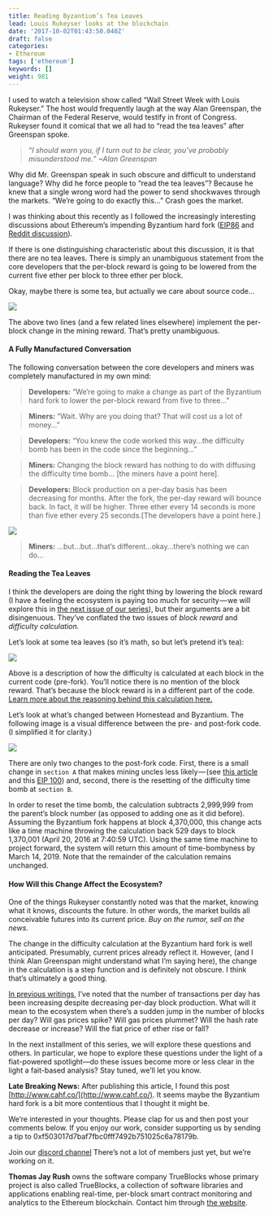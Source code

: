 ```yaml
---
title: Reading Byzantium’s Tea Leaves
lead: Louis Rukeyser looks at the blockchain
date: '2017-10-02T01:43:50.040Z'
draft: false
categories:
- Ethereum
tags: ['ethereum']
keywords: []
weight: 981
---
```


I used to watch a television show called “Wall Street Week with Louis Rukeyser.” The host would frequently laugh at the way Alan Greenspan, the Chairman of the Federal Reserve, would testify in front of Congress. Rukeyser found it comical that we all had to “read the tea leaves” after Greenspan spoke.

> “_I should warn you, if I turn out to be clear, you’ve probably misunderstood me.” ~Alan Greenspan_

Why did Mr. Greenspan speak in such obscure and difficult to understand language? Why did he force people to “read the tea leaves”? Because he knew that a single wrong word had the power to send shockwaves through the markets. “We’re going to do exactly this…” Crash goes the market.

I was thinking about this recently as I followed the increasingly interesting discussions about Ethereum’s impending Byzantium hard fork ([EIP86](https://github.com/ethereum/EIPs/issues/186) and [Reddit discussion](https://www.reddit.com/r/ethtrader/comments/6rqzmr/possible_reduction_in_block_rewards_to_3_eth_per/)).

If there is one distinguishing characteristic about this discussion, it is that there are no tea leaves. There is simply an unambiguous statement from the core developers that the per-block reward is going to be lowered from the current five ether per block to three ether per block.

Okay, maybe there is some tea, but actually we care about source code...

![](/blog/img/019-Reading-Byzantiums-Tea-Leaves-001.png)

The above two lines (and a few related lines elsewhere) implement the per-block change in the mining reward. That’s pretty unambiguous.

#### A Fully Manufactured Conversation

The following conversation between the core developers and miners was completely manufactured in my own mind:

> **Developers:** “We’re going to make a change as part of the Byzantium hard fork to lower the per-block reward from five to three…”

> **Miners:** “Wait. Why are you doing that? That will cost us a lot of money…”

> **Developers:** “You knew the code worked this way…the difficulty bomb has been in the code since the beginning…”

> **Miners:** Changing the block reward has nothing to do with diffusing the difficulty time bomb… \[the miners have a point here\].

> **Developers:** Block production on a per-day basis has been decreasing for months. After the fork, the per-day reward will bounce back. In fact, it will be higher. Three ether every 14 seconds is more than five ether every 25 seconds.\[The developers have a point here.\]

![](/blog/img/019-Reading-Byzantiums-Tea-Leaves-002.png)

> **Miners:** …but…but…that’s different…okay…there’s nothing we can do…

#### Reading the Tea Leaves

I think the developers are doing the right thing by lowering the block reward (I have a feeling the ecosystem is paying too much for security — we will explore this in [the next issue of our series](https://medium.com/series/byzantium-thoughts-6a5f6b43e86f/edit)), but their arguments are a bit disingenuous. They’ve conflated the two issues of _block reward_ and _difficulty calculation._

Let’s look at some tea leaves (so it’s math, so but let’s pretend it’s tea):

![](/blog/img/019-Reading-Byzantiums-Tea-Leaves-003.png)

Above is a description of how the difficulty is calculated at each block in the current code (pre-fork). You’ll notice there is no mention of the block reward. That’s because the block reward is in a different part of the code. [Learn more about the reasoning behind this calculation here.](https://medium.com/p/8326143c92e8/edit)

Let’s look at what’s changed between Homestead and Byzantium. The following image is a visual difference between the pre- and post-fork code. (I simplified it for clarity.)

![](/blog/img/019-Reading-Byzantiums-Tea-Leaves-004.png)

There are only two changes to the post-fork code. First, there is a small change in `section A` that makes mining uncles less likely — (see [this article](https://bitslog.wordpress.com/2016/04/28/uncle-mining-an-ethereum-consensus-protocol-flaw/) and this [EIP 100](https://github.com/ethereum/EIPs/issues/100)) and, second, there is the resetting of the difficulty time bomb at `section B`.

In order to reset the time bomb, the calculation subtracts 2,999,999 from the parent’s block number (as opposed to adding one as it did before). Assuming the Byzantium fork happens at block 4,370,000, this change acts like a time machine throwing the calculation back 529 days to block 1,370,001 (April 20, 2016 at 7:40:59 UTC). Using the same time machine to project forward, the system will return this amount of time-bombyness by March 14, 2019. Note that the remainder of the calculation remains unchanged.

#### How Will this Change Affect the Ecosystem?

One of the things Rukeyser constantly noted was that the market, knowing what it knows, discounts the future. In other words, the market builds all conceivable futures into its current price. _Buy on the rumor, sell on the news._

The change in the difficulty calculation at the Byzantium hard fork is well anticipated. Presumably, current prices already reflect it. However, (and I think Alan Greenspan might understand what I’m saying here), the change in the calculation is a step function and is definitely not obscure. I think that’s ultimately a good thing.

[In previous writings](https://medium.com/@tjayrush/ethereum-block-production-continues-to-slide-1b74a2123e3f), I’ve noted that the number of transactions per day has been increasing despite decreasing per-day block production. What will it mean to the ecosystem when there’s a sudden jump in the number of blocks per day? Will gas prices spike? Will gas prices plummet? Will the hash rate decrease or increase? Will the fiat price of ether rise or fall?

In the next installment of this series, we will explore these questions and others. In particular, we hope to explore these questions under the light of a fiat-powered spotlight—do these issues become more or less clear in the light a fait-based analysis? Stay tuned, we’ll let you know.

**Late Breaking News:** After publishing this article, I found this post [http://www.cahf.co/](http://www.cahf.co/). It seems maybe the Byzantium hard fork is a bit more contentious that I thought it might be.

We’re interested in your thoughts. Please clap for us and then post your comments below. If you enjoy our work, consider supporting us by sending a tip to 0xf503017d7baf7fbc0fff7492b751025c6a78179b.

Join our [discord channel](https://discord.gg/RAz6DJ6xkf) There’s not a lot of members just yet, but we’re working on it.

**Thomas Jay Rush** owns the software company TrueBlocks whose primary project is also called TrueBlocks, a collection of software libraries and applications enabling real-time, per-block smart contract monitoring and analytics to the Ethereum blockchain. Contact him through [the website](http://trueblocks.io).
